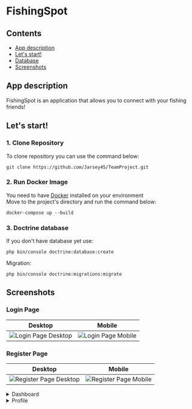 # FishingSpot

## Contents
- [App description](#app-description)
- [Let's start!](#lets-start)
- [Database](#doctrine-database)
- [Screenshots](#screenshots)







## App description
FishingSpot is an application that allows you to connect with your fishing friends!

## Let's start!

### 1. Clone Repository
To clone repository you can use the command below:
```shell
git clone https://github.com/Jarsey45/TeamProject.git
```

### 2. Run Docker Image
You need to have [Docker](https://www.docker.com/) installed on your environment  
Move to the project's directory and run the command below:

```shell
docker-compose up --build
```
### 3. Doctrine database

If you don't have database yet use:
```shell
php bin/console doctrine:database:create
```
Migration:
```shell
php bin/console doctrine:migrations:migrate
```






## Screenshots

### Login Page
| Desktop       | Mobile     |
|:-------------:|:------------:|
|![Login Page Desktop](https://i.imgur.com/s5xLPnL.png) | ![Login Page Mobile](https://i.imgur.com/example.png)

### Register Page
| Desktop       | Mobile     |
|:-------------:|:------------:|
|![Register Page Desktop](https://i.imgur.com/YFZaJcY.png) | ![Register Page Mobile](https://i.imgur.com/example.png)

<details>
  <summary>Dashboard</summary>

  | Desktop       | Mobile     |
  |:-------------:|:------------:|
  |![Login Desktop](https://i.imgur.com/example.png) | ![Login Mobile](https://i.imgur.com/example.png)

</details>

<details>
  <summary>Profile</summary>

  | Desktop       | Mobile     |
  |:-------------:|:------------:|
  |![Register Desktop](https://i.imgur.com/example.png) | ![Register Mobile](https://i.imgur.com/example.png)

</details>